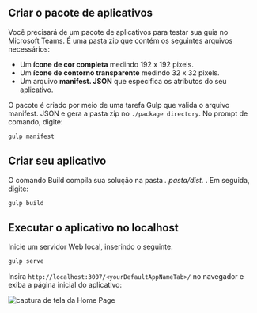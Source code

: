 ## <a name="create-the-app-package"></a>Criar o pacote de aplicativos

Você precisará de um pacote de aplicativos para testar sua guia no Microsoft Teams. É uma pasta zip que contém os seguintes arquivos necessários:

- Um **ícone de cor completa** medindo 192 x 192 pixels.
- Um **ícone de contorno transparente** medindo 32 x 32 pixels.
- Um arquivo **manifest. JSON** que especifica os atributos do seu aplicativo.

O pacote é criado por meio de uma tarefa Gulp que valida o arquivo manifest. JSON e gera a pasta zip no `./package directory`. No prompt de comando, digite:

```bash
gulp manifest
```

## <a name="build-your-application"></a>Criar seu aplicativo

O comando Build compila sua solução na pasta *. pasta/dist.* . Em seguida, digite:

```bash
gulp build
```

## <a name="run-your-application-in-localhost"></a>Executar o aplicativo no localhost

Inicie um servidor Web local, inserindo o seguinte:

```bash
gulp serve
```

Insira `http://localhost:3007/<yourDefaultAppNameTab>/` no navegador e exiba a página inicial do aplicativo:

![captura de tela da Home Page](~/assets/images/tab-images/homePage.png)
